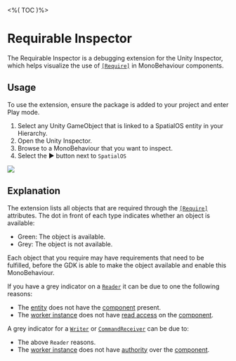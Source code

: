 <%( TOC )%>

# Requirable Inspector

The Requirable Inspector is a debugging extension for the Unity Inspector, which helps visualize the use of [`[Require]`]({{urlRoot}}/workflows/monobehaviour/interaction/reader-writers/lifecycle) in MonoBehaviour components.

## Usage

To use the extension, ensure the package is added to your project and enter Play mode.

1. Select any Unity GameObject that is linked to a SpatialOS entity in your Hierarchy.
1. Open the Unity Inspector.
1. Browse to a MonoBehaviour that you want to inspect.
1. Select the ▶ button next to `SpatialOS`

<img src="{{assetRoot}}assets/modules/debug/inspector.png" style="margin: 0 auto; width: auto; display: block;" />

## Explanation

The extension lists all objects that are required through the [`[Require]`]({{urlRoot}}/workflows/monobehaviour/interaction/reader-writers/lifecycle) attributes. The dot in front of each type indicates whether an object is available:

* Green: The object is available.
* Grey: The object is not available.

Each object that you require may have requirements that need to be fulfilled, before the GDK is able to make the object available and enable this MonoBehaviour.

If you have a grey indicator on a [`Reader`]({{urlRoot}}/workflows/monobehaviour/interaction/reader-writers/overview) it can be due to one the following reasons:

* The [entity]({{urlRoot}}/reference/glossary#spatialos-entity) does not have the [component]({{urlRoot}}/reference/glossary#spatialos-component) present.
* The [worker instance]({{urlRoot}}/reference/glossary#worker) does not have [read access]({{urlRoot}}/reference/glossary#read-access) on the [component]({{urlRoot}}/reference/glossary#spatialos-component).

A grey indicator for a [`Writer`]({{urlRoot}}/workflows/monobehaviour/interaction/reader-writers/index) or [`CommandReceiver`]({{urlRoot}}/workflows/monobehaviour/interaction/commands/component-commands) can be due to:

* The above `Reader` reasons.
* The [worker instance]({{urlRoot}}/reference/glossary#worker) does not have [authority]({{urlRoot}}/reference/glossary#authority) over the [component]({{urlRoot}}/reference/glossary#spatialos-component).
